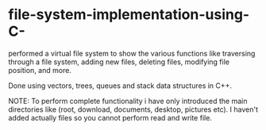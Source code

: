 # file-system-implementation-using-C-

performed a virtual file system to show the various functions like traversing through a file system, adding new files, deleting files, modifying file position, and more.

Done using vectors, trees, queues and stack data structures in C++.

NOTE: To perform complete functionality i have only introduced the main directories like (root, download, documents, desktop, pictures etc). I haven't added actually files so you 
      cannot perform read and write file.
